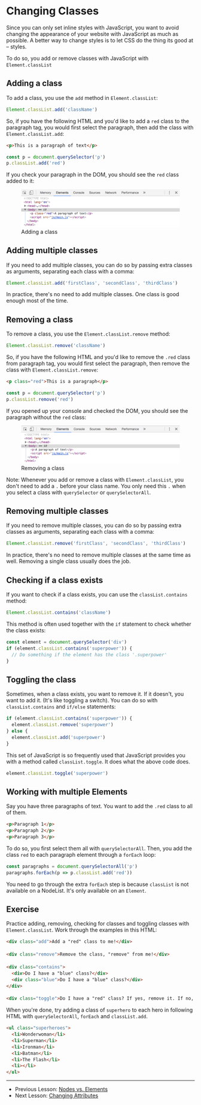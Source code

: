 # Changing Classes

Since you can only set inline styles with JavaScript, you want to avoid changing the appearance of your website with JavaScript as much as possible. A better way to change styles is to let CSS do the thing its good at – styles.

To do so, you add or remove classes with JavaScript with `Element.classList`

## Adding a class

To add a class, you use the `add` method in `Element.classList`:

```js
Element.classList.add('className')
```

So, if you have the following HTML and you'd like to add a `red` class to the paragraph tag, you would first select the paragraph, then add the class with `Element.classList.add`:

```html
<p>This is a paragraph of text</p>
```

```js
const p = document.querySelector('p')
p.classList.add('red')
```

If you check your paragraph in the DOM, you should see the `red` class added to it:

<figure>
  <img src="../../images/dom-basics/classes/add.png" alt="Adding a class">
  <figcaption>Adding a class</figcaption>
</figure>

## Adding multiple classes

If you need to add multiple classes, you can do so by passing extra classes as arguments, separating each class with a comma:

```js
Element.classList.add('firstClass', 'secondClass', 'thirdClass')
```

In practice, there's no need to add multiple classes. One class is good enough most of the time.

## Removing a class

To remove a class, you use the `Element.classList.remove` method:

```js
Element.classList.remove('className')
```

So, if you have the following HTML and you'd like to remove the `.red` class from paragraph tag, you would first select the paragraph, then remove the class with `Element.classList.remove`:

```html
<p class="red">This is a paragraph</p>
```

```js
const p = document.querySelector('p')
p.classList.remove('red')
```

If you opened up your console and checked the DOM, you should see the paragraph without the `red` class:

<figure>
  <img src="../../images/dom-basics/classes/remove.png" alt="Removing a class">
  <figcaption>Removing a class</figcaption>
</figure>

Note: Whenever you add or remove a class with `Element.classList`, you don't need to add a `.` before your class name. You only need this `.` when you select a class with `querySelector` or `querySelectorAll`.

## Removing multiple classes

If you need to remove multiple classes, you can do so by passing extra classes as arguments, separating each class with a comma:

```js
Element.classList.remove('firstClass', 'secondClass', 'thirdClass')
```

In practice, there's no need to remove multiple classes at the same time as well. Removing a single class usually does the job.

## Checking if a class exists

If you want to check if a class exists, you can use the `classList.contains` method:

```js
Element.classList.contains('className')
```

This method is often used together with the `if` statement to check whether the class exists:

```js
const element = document.querySelector('div')
if (element.classList.contains('superpower')) {
  // Do something if the element has the class '.superpower'
}
```

## Toggling the class

Sometimes, when a class exists, you want to remove it. If it doesn't, you want to add it. (It's like toggling a switch). You can do so with `classList.contains` and `if/else` statements:

```js
if (element.classList.contains('superpower')) {
  element.classList.remove('superpower')
} else {
  element.classList.add('superpower')
}
```

This set of JavaScript is so frequently used that JavaScript provides you with a method called `classList.toggle`. It does what the above code does.

```js
element.classList.toggle('superpower')
```

## Working with multiple Elements

Say you have three paragraphs of text. You want to add the `.red` class to all of them.

```html
<p>Paragraph 1</p>
<p>Paragraph 2</p>
<p>Paragraph 3</p>
```

To do so, you first select them all with `querySelectorAll`. Then, you add the class `red` to each paragraph element through a `forEach` loop:

```js
const paragraphs = document.querySelectorAll('p')
paragraphs.forEach(p => p.classList.add('red'))
```

You need to go through the extra `forEach` step is because `classList` is not available on a NodeList. It's only available on an `Element`.

## Exercise

Practice adding, removing, checking for classes and toggling classes with `Element.classList`. Work through the examples in this HTML:

```html
<div class="add">Add a "red" class to me!</div>

<div class="remove">Remove the class, "remove" from me!</div>

<div class="contains">
  <div>Do I have a "blue" class?</div>
  <div class="blue">Do I have a "blue" class?</div>
</div>

<div class="toggle">Do I have a "red" class? If yes, remove it. If no, add it.</div>
```

When you're done, try adding a class of `superhero` to each hero in following HTML with `querySelectorAll`, `forEach` and `classList.add`.

```html
<ul class="superheroes">
  <li>Wonderwoman</li>
  <li>Superman</li>
  <li>Ironman</li>
  <li>Batman</li>
  <li>The Flash</li>
  <li></li>
</ul>
```

---

- Previous Lesson: [Nodes vs. Elements](06.nodes-vs-elements.md)
- Next Lesson: [Changing Attributes](08.08.changing-attributes.md)